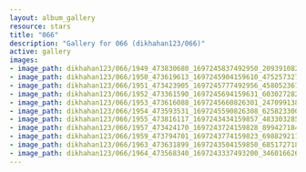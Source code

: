 ```yaml
---
layout: album_gallery
resource: stars
title: "066"
description: "Gallery for 066 (dikhahan123/066)"
active: gallery
images:
- image_path: dikhahan123/066/1949_473830680_1697245837492950_2093910829112907535_n.jpg
- image_path: dikhahan123/066/1950_473619613_1697245904159610_4752573271161439698_n.jpg
- image_path: dikhahan123/066/1951_473423905_1697245777492956_4580523670756670773_n.jpg
- image_path: dikhahan123/066/1952_473361590_1697245694159631_6030272822674913734_n.jpg
- image_path: dikhahan123/066/1953_473616088_1697245660826301_2470991389404804635_n.jpg
- image_path: dikhahan123/066/1954_473593531_1697245590826308_6258233001175474654_n.jpg
- image_path: dikhahan123/066/1955_473816117_1697243434159857_4833032854721606766_n.jpg
- image_path: dikhahan123/066/1957_473424170_1697243724159828_8994271843926880803_n.jpg
- image_path: dikhahan123/066/1959_473794701_1697243774159823_6988292119598017258_n.jpg
- image_path: dikhahan123/066/1963_473631899_1697243504159850_6851727184839951298_n.jpg
- image_path: dikhahan123/066/1964_473568340_1697243337493200_3460166264709718005_n.jpg
---
```

